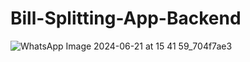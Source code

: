 ﻿# Bill-Splitting-App-Backend
![WhatsApp Image 2024-06-21 at 15 41 59_704f7ae3](https://github.com/pruthvesh0812/Bill-Splitting-App-Backend/assets/98747838/ed7bd29f-ca8c-42e9-934a-2b792886ffb4)
